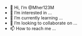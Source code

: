 - 👋 Hi, I’m @Mher123M
- 👀 I’m interested in ...
- 🌱 I’m currently learning ...
- 💞️ I’m looking to collaborate on ...
- 📫 How to reach me ...

<!---
Mher123M/Mher123M is a ✨ special ✨ repository because its `README.md` (this file) appears on your GitHub profile.
You can click the Preview link to take a look at your changes.
--->

